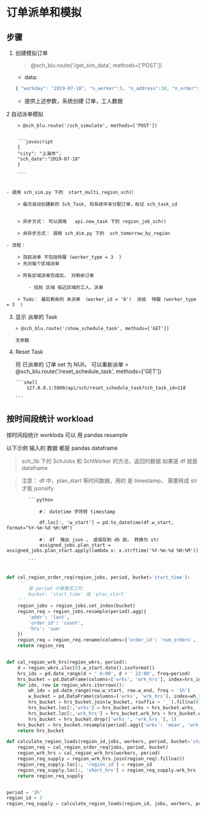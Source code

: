 # 订单派单和模拟

## 步骤

1.  创建模拟订单

    > @sch_blu.route('/get_sim_data', methods=['POST'])

    - data:

    ```javascript
    { "workday": "2019-07-18", "n_worker":5, "n_address":10, "n_order": 20, "regions": [438, 439, 440] }
    ```

    - 提供上述参数，系统创建 订单，工人数据

2 自动派单模拟

        > @sch_blu.route('/sch_simulate', methods=['POST'])


        ```javascript
        {
        "city": "上海市",
        "sch_date":"2019-07-18"
        }

        ```


    - 调用 sch_sim.py 下的  start_multi_region_sch(）

        > 每次自动创建新的 Sch_Task, 将系统中未分配订单，标记 sch_task_id


        > 异步方式： 可以调用   api.new_task 下的 region_job_sch()

        > 非异步方式： 调用 sch_dim.py 下的  sch_tomorrow_by_region

    - 流程：

        > 目前派单 不包括特服 (worker_type = 3  )
        > 先对每个区域派单

        > 所有区域派单完成后， 对剩余订单

            - 找到 区域 临近区域的工人，派单

        > Todo： 最后剩余的 未派单 （worker_id = '0')  派给  特服 (worker_type = 3  )

3.  显示 派单的 Task

        > @sch_blu.route('/show_schedule_task', methods=['GET'])

        无参数

4)  Reset Task

    将 已派单的 订单 set 为 NUll， 可以重新派单 > @sch_blu.route('/reset_schedule_task', methods=['GET'])

        ```shell
            127.0.0.1:5000/api/sch/reset_schedule_task?sch_task_id=118

        ```

## 按时间段统计 workload

按时间段统计 workloda 可以 用 pandas resample

以下示例 输入的 数据 都是 pandas dataframe

> sch_lib 下的 SchJobs 和 SchWorker 的方法，返回的数据 如果是 df 就是 dataframe

> 注意： df 中，plan_start 等时间数据，用的 是 timestamp， 需要转成 str 才能 jsonsify

            ```python

                #： datetime 字符转 timestamp

                df.loc[:, 'w_start'] = pd.to_datetime(df.w_start, format="%Y-%m-%d %H:%M")

                #： df  输出 json ， 或保存到 db 前， 转换为 str
                assigned_jobs.plan_start = assigned_jobs.plan_start.apply(lambda x: x.strftime('%Y-%m-%d %H:%M'))

            ```

```python

def cal_region_order_req(region_jobs, period, bucket='start_time'):
    '''
        按 period 计算需求工时
        bucket: 'start_time' 或 'plan_start'
    '''
    region_jobs = region_jobs.set_index(bucket)
    region_req = region_jobs.resample(period).agg({
        'addr': 'last',
        'order_id': 'count',
        'hrs': 'sum'
    })
    region_req = region_req.rename(columns={'order_id': 'num_orders', 'hrs': 'req_hrs'})
    return region_req


def cal_region_wrk_hrs(region_wkrs, period):
    d = region_wkrs.iloc[0].w_start.date().isoformat()
    hrs_idx = pd.date_range(d + ' 6:00', d + ' 22:00', freq=period)
    hrs_bucket = pd.DataFrame(columns=['wrks', 'wrk_hrs'], index=hrs_idx).fillna(0)
    for idx, row in region_wkrs.iterrows():
        wh_idx = pd.date_range(row.w_start, row.w_end, freq = '1h')
        w_bucket = pd.DataFrame(columns=['wrks', 'wrk_hrs'], index=wh_idx).fillna(1)
        hrs_bucket = hrs_bucket.join(w_bucket, rsuffix = '_').fillna(0)
        hrs_bucket.loc[:,'wrks'] = hrs_bucket.wrks + hrs_bucket.wrks_
        hrs_bucket.loc[:,'wrk_hrs'] = hrs_bucket.wrk_hrs + hrs_bucket.wrk_hrs_
        hrs_bucket = hrs_bucket.drop(['wrks_', 'wrk_hrs_'], 1)
    hrs_bucket = hrs_bucket.resample(period).agg({'wrks': 'mean', 'wrk_hrs': 'sum'})
    return hrs_bucket

def calculate_region_loads(region_id,jobs, workers, period, bucket='start_time'):
    region_req = cal_region_order_req(jobs, period, bucket)
    region_wrk_hrs = cal_region_wrk_hrs(workers, period)
    region_req_supply = region_wrk_hrs.join(region_req).fillna(0)
    region_req_supply.loc[:, 'region_id'] = region_id
    region_req_supply.loc[:, 'short_hrs'] = region_req_supply.wrk_hrs - region_req_supply.req_hrs
    return region_req_supply


period = '1h'
region_id = 3
region_req_supply = calculate_region_loads(region_id, jobs, workers, period)

```
